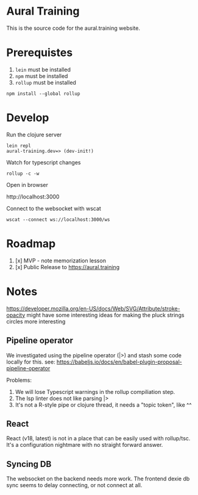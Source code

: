 # Aural Training

This is the source code for the aural.training website.

# Prerequistes

1. `lein` must be installed
2. `npm` must be installed
3. `rollup` must be installed

```
npm install --global rollup
```
# Develop

Run the clojure server
```
lein repl
aural-training.dev=> (dev-init!)
```

Watch for typescript changes
```
rollup -c -w
```

Open in browser

http://localhost:3000

Connect to the websocket with wscat

```
wscat --connect ws://localhost:3000/ws
```

# Roadmap

1. [x] MVP - note memorization lesson
2. [x] Public Release to  https://aural.training

# Notes

https://developer.mozilla.org/en-US/docs/Web/SVG/Attribute/stroke-opacity
might have some interesting ideas for making the pluck strings circles
more interesting

## Pipeline operator

We investigated using the pipeline operator (|>) and stash some code locally
for this. see: https://babeljs.io/docs/en/babel-plugin-proposal-pipeline-operator

Problems:
1. We will lose Typescript warnings in the rollup compiliation step.
2. The lsp linter does not like parsing |>
3. It's not a R-style pipe or clojure thread, it needs a "topic token", like ^^

## React

React (v18, latest) is not in a place that can be easily used with rollup/tsc. It's a configuration nightmare with no straight forward answer.

## Syncing DB

The websocket on the backend needs more work. The frontend dexie db sync seems to delay connecting, or not connect at all.
